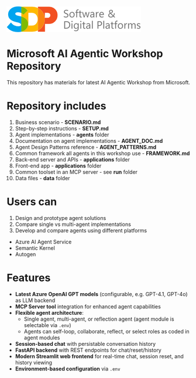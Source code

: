 ![alt text](image-1.png)
# Microsoft AI Agentic Workshop Repository  
  
This repository has materials for latest AI Agentic Workshop from Microsoft. 

# Repository includes
1. Business scenario - **SCENARIO.md**
2. Step-by-step instructions -  **SETUP.md**
3. Agent implementations -  **agents** folder
4. Documentation on agent implementations - **AGENT_DOC.md**
5. Agent Design Patterns reference - **AGENT_PATTERNS.md**
6. Common framework all agents in this workshop use - **FRAMEWORK.md**
7. Back-end server and APIs - **applications** folder
8. Front-end app - **applications** folder
9. Common toolset in an MCP server - see **run** folder
10. Data files -  **data** folder

# Users can 
1. Design and prototype agent solutions 
2. Compare single vs multi-agent implementations 
3. Develop and compare agents using different platforms
- Azure AI Agent Service
- Semantic Kernel
- Autogen  

# Features  
- **Latest Azure OpenAI GPT models** (configurable, e.g. GPT-4.1, GPT-4o) as LLM backend  
- **MCP Server tool** integration for enhanced agent capabilities  
- **Flexible agent architecture**:  
  - Single agent, multi-agent, or reflection agent (agent module is selectable via `.env`)  
  - Agents can self-loop, collaborate, reflect, or select roles as coded in agent modules  
- **Session-based chat** with persistable conversation history  
- **FastAPI backend** with REST endpoints for chat/reset/history  
- **Modern Streamlit web frontend** for real-time chat, session reset, and history viewing  
- **Environment-based configuration** via `.env`  

